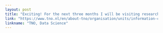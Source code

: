 ```yaml
---
layout: post
title: "Exciting! For the next three months I will be visiting researcher at TNO, the Dutch Organization for Applied Scientific Research. Here I'll continue my work on interpretability/explainability in NLP."
link: "https://www.tno.nl/en/about-tno/organisation/units/information-communication-technology/data-science/"
linkname: "TNO, Data Science"
---
```


